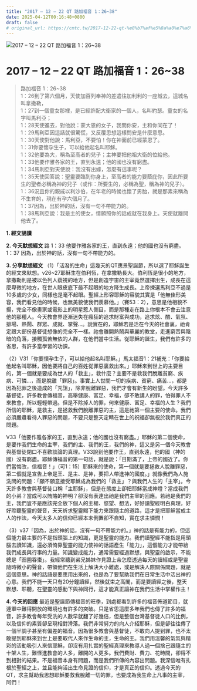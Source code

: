 ```yaml
---
title: "2017 – 12 – 22 QT 路加福音 1：26~38"
date: 2025-04-12T00:16:48+0800
draft: false
# original_url: https://cmtc.tw/2017-12-22-qt-%e8%b7%af%e5%8a%a0%e7%a6%8f%e9%9f%b3-1%ef%bc%9a2638
---
```


![2017 – 12 – 22 QT  路加福音 1：26\~38](/images/qt.jpg   "2017 – 12 – 22 QT  路加福音 1：26\~38")

# 2017 – 12 – 22 QT 路加福音 1：26\~38

> 路加福音 1：26\~38  
> 1：26到了第六個月，天使加百列奉神的差遣往加利利的一座城去，這城名叫拿撒勒，  
> 1：27到一個童女那裡，是已經許配大衛家的一個人，名叫約瑟。童女的名字叫馬利亞；  
> 1：28天使進去，對他說：蒙大恩的女子，我問你安，主和你同在了！  
> 1：29馬利亞因這話就很驚慌，又反覆思想這樣問安是什麼意思。  
> 1：30天使對他說：馬利亞，不要怕！你在神面前已經蒙恩了。  
> 1：31你要懷孕生子，可以給他起名叫耶穌。  
> 1：32他要為大，稱為至高者的兒子；主神要把他祖大衛的位給他。  
> 1：33他要作雅各家的王，直到永遠；他的國也沒有窮盡。  
> 1：34馬利亞對天使說：我沒有出嫁，怎麼有這事呢？  
> 1：35天使回答說：聖靈要臨到你身上，至高者的能力要蔭庇你，因此所要生的聖者必稱為神的兒子（或作：所要生的，必稱為聖，稱為神的兒子）。  
> 1：36況且你的親戚以利沙伯，在年老的時候也懷了男胎，就是那素來稱為不生育的，現在有孕六個月了。  
> 1：37因為，出於神的話，沒有一句不帶能力的。  
> 1：38馬利亞說：我是主的使女，情願照你的話成就在我身上。天使就離開他去了。

**1. 經文誦讀**

**2.  今天默想經文**
路 1：33 他要作雅各家的王，直到永遠；他的國也沒有窮盡。  
1：37 因為，出於神的話，沒有一句不帶能力的。

**3. 分享默想經文**
（1）「活潑的生命」這幾天的QT應景聖誕節，所以選了耶穌誕生的經文來默想。v26\~27耶穌生在伯利恆，在拿撒勒長大。伯利恆是很小的地方，拿撒勒則是被以色列人藐視的地方，但是創造宇宙的主宰竟然選擇出生，成長在這麼卑微的地方，在世人眼皮底下最不起眼的地方降生成長。上帝揀選馬利亞不過是10多歲的少女，同樣也是毫不起眼。聖經上形容耶穌的容貌其實是「他無佳形美容，我們看見他的時候，也無美貌使我們羨慕他。」（賽53：2），意思是他相貌不揚，完全不像畫家或電影上的明星惹人側目，而是那種走在路上你根本不會去注意他的那種人。今天教會界逐漸迷失在瘋狂的追求財富與成功，追求炫、酷、氣氛、排場、熱鬧、群眾、成就、掌聲…。說實在的，耶穌若是活在今天的社會裏，祂肯定跟大部份基督徒想像的完全不一樣。祂會離開熱鬧與華麗的教堂，走進窮苦與陰暗的角落，接觸孤苦無依的人群，在他們當中生活。從耶穌的誕生，我們有許多的省思，有許多當學習的功課。

（2）V31「你要懷孕生子，可以給他起名叫耶穌。」馬太福音1：21補充：「你要給他起名叫耶穌，因他要將自己的百姓從罪惡裏救出來。」耶穌來到世上的主要目的，第一個就是要成為世人的「救主」，救什麼？主要不是救我們脫離貧窮、疾病、可憐…，而是脫離「罪惡」。事實上人世間一切的疾病、貧窮、痛苦…，都是因為犯罪之後造成的「咒詛」，除非脫離罪惡，我們才會有新生的盼望。今天許多基督徒，許多教會傳福音，高舉健康、富足、幸福，卻不敢講人的罪，怕得罪人不來教會，所以輕輕帶過。但是不除掉人的罪，何來健康、富足、幸福的人生？我們所信的耶穌，是救主，是拯救我們脫離罪惡的主，這是祂第一個主要的使命。我們必須嚴肅看待人罪惡的問題，不要只是整天定睛在世上的祝福卻無視於我們真正的問題。

V33「他要作雅各家的王，直到永遠；他的國也沒有窮盡。」耶穌的第二個使命，是要作我們生命的主宰，我們的主、我們的王，我們的神，這又是另一個今天教會與基督徒閉口不喜歡談論的真理。V33說到他要作王，直到永遠，他的國（神的國）沒有窮盡。耶穌傳福音的第一句話，就是說：「日期滿了，上帝的國近了。你們當悔改，信福音！」（可1：15）耶穌來的使命，第一個就是要拯救人脫離罪惡，第二個就是宣告上帝是王、是主、是神，要把人帶進神的國度。」就像我們為人施洗問的問題：「願不願意接受耶穌成為我們的「救主」？與我們人生的「主宰」。今天許多教會與基督徒口稱「主耶穌」，但是在態度上卻把耶穌當成神燈？當成我們的小弟？當成可以賄賂的神明？卻沒有表達出祂是我們主宰的回應。若祂是我們的主，我們豈不是應該完全放下個人的主權、慾望、想法，好好讀聖經明白真理，好好聆聽聖靈的聲音，天天祈求聖靈賜下能力來跟隨主的道路，這才是把耶穌當成主人的作法，今天太多人的信仰已經本末倒置卻不自知，實在求主憐憫！

（3）v37「因為，出於神的話，沒有一句不帶能力的。」神的話是有能力的，但這個能力最主要的不是指頭腦上的知識，更是聖靈的能力。我們讀聖經不能指是用頭腦去讀知識，還必須倚靠聖靈的能力使神的話語產生「能力」，這個能力才能帶給我們成長與行事的力量。知識變成能力，通常需要經過默想，與聖靈的啟示，不能總是「囫圇吞棗」。我經常聽到弟兄姊妹作見證上帝怎麼透過每天的讀經或是聖靈隨時微小的聲音，帶領他們在生活上解決大小難處，或是解決人際關係問題，就是這個意思。神的話語是要應用出來的，也是為了要幫助我們在日常生活中活出神的心意。我們不能一天只有20分鐘讀經，然後就束之高閣，而是要讀經之後，整天默想、聆聽，在聖靈的感動下與神同行，這才能真正讓神在我們生活中掌權作主！

**4. 今天的回應**
最近是聖誕節傳福音的旺季，到處都看到許多的福音佈道節目，就連軍中難得開放的環境也有許多的突破。只是省思這麼多年我們也傳了許多的福音，許多教會每年受洗的人數早就翻了好幾倍，但是整個台灣基督徒人口的比例，以及信仰的素質卻呈現相對滑落。我們非常努力的向人介紹耶穌，但是卻往往傳了一個半調子甚至有偏差的福音。因為很多教會與基督徒，不敢向人提到罪，也不太敢提到耶穌來到世上是要取代人來作生命的主，生命的王。我們用溫馨的氣氛與精彩的活動吸引人來信耶穌，卻沒有用扎實的聖經真理來教導人過一個捨己跟隨主的十架人生，難怪進教會的人多，離開的人更多。我們費財、費力、花時間，卻得不到相對的結果。不是福音本身有問題，而是我們所傳的內容出問題。我深信唯有扎根於聖經之上，並且能夠活出生命見證的信仰，才是真正的信仰。透過今天的QT，求主幫助我思想耶穌要救我脫離一切的罪，也要成為我生命上凡事的主宰，阿們！

